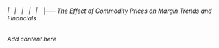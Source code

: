 ###### |   |   |   |   |   ├── The Effect of Commodity Prices on Margin Trends and Financials

*Add content here*